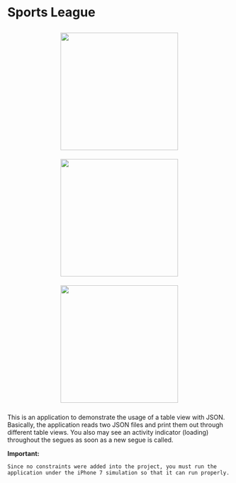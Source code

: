 # Sports League

<p align="center">
<img src="https://raw.githubusercontent.com/brunosdecampos/Swift-Sports-League/master/Sports%20League/preview1.jpg" width="265" hspace="10" vspace="10" />
<img src="https://raw.githubusercontent.com/brunosdecampos/Swift-Sports-League/master/Sports%20League/preview2.jpg" width="265" hspace="10" vspace="10" />
<img src="https://raw.githubusercontent.com/brunosdecampos/Swift-Sports-League/master/Sports%20League/preview3.jpg" width="265" hspace="10" vspace="10" />
</p>

This is an application to demonstrate the usage of a table view with JSON. Basically, the application reads two JSON files and print them out through different table views. You also may see an activity indicator (loading) throughout the segues as soon as a new segue is called.

**Important:**
```
Since no constraints were added into the project, you must run the application under the iPhone 7 simulation so that it can run properly.
```
